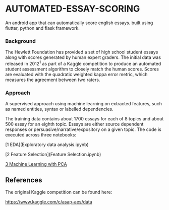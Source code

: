 # AUTOMATED-ESSAY-SCORING
An android app that can automatically score english essays. built using flutter, python and flask framework.

### Background

The Hewlett Foundation has provided a set of high school student essays along with scores generated by human expert graders. The initial data was released in 2012<sup>1</sup> as part of a Kaggle competition to produce an automated student assessment algorithm to closely match the human scores. Scores are evaluated with the quadratic weighted kappa error metric, which measures the agreement between two raters.


### Approach

A supervised approach  using machine learning on extracted features, such as named entities, syntax or labelled dependencies.

The training data contains about 1700 essays for each of 8 topics and about 500 essay for an eighth topic. Essays are either source dependent responses or persuasive/narrative/expository on a given topic. The code is executed across three notebooks:

[1 EDA](Exploratory data analysis.ipynb)

[2 Feature Selection](Feature Selection.ipynb)

[3 Machine Learning with PCA](Final_model_with_Pca+learning_Carves.ipynb)


## References

The original Kaggle competition can be found here:

https://www.kaggle.com/c/asap-aes/data
